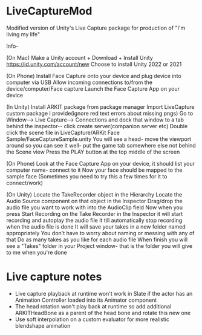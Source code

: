 # LiveCaptureMod
Modified version of Unity's Live Capture package for production of "I'm living my life"

Info-

(On Mac)
Make a Unity account + Download + Install Unity
https://id.unity.com/account/new
Choose to install Unity 2022 or 2021

(On Phone)
Install Face Capture onto your device and plug device into computer via USB
Allow incoming connections to/from the device/computer/Face capture
Launch the Face Capture App on your device

(In Unity)
Install ARKIT package from package manager
Import LiveCapture custom package I provide(ignore red text errors about missing pngs)
Go to Window--> Live Capture--> Connections and dock that window to a tab behind the inspector-- click create server(companion server etc)
Double click the scene file in LiveCapture/ARKit Face Sample/FaceCaptureSample.unity
You will see a head- move the viewport around so you can see it well- put the game tab somewhere else not behind the Scene view
Press the PLAY button at the top middle of the screen

(On Phone)
Look at the Face Capture App on your device, it should list your computer name- connect to it
Now your face should be mapped to the sample face
(Sometimes you need to try this a few times for it to connect/work)

(On Unity)
Locate the TakeRecorder object in the Hierarchy
Locate the Audio Source component on that object in the Inspector
Drag/drop the audio file you want to work with into the AudioClip field
Now when you press Start Recording on the Take Recorder in the Inspector it will start recording and autoplay the audio file
It till automatically stop recording when the audio file is done
It will save your takes in a new folder named appropriately
You don't have to worry about naming or messing with any of that
Do as many takes as you like for each audio file
When finish you will see a "Takes" folder in your Project window- that is the folder you will give to me when you're done

# Live capture notes

* Live capture playback at runtime won't work in Slate if the actor has an Animation Controller loaded into its Animator component
* The head rotation won't play back at runtime so add additional ARKITHeadBone as a parent of the head bone and rotate this new one
* Use soft interpolation on a custom evaluator for more realistic blendshape animation
